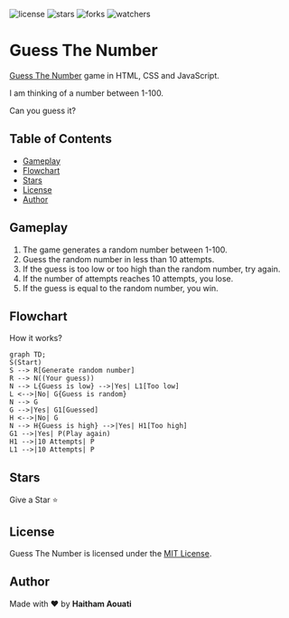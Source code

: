 ![license](https://custom-icon-badges.demolab.com/github/license/haithamaouati/GuessTheNumber?logo=law)
![stars](https://custom-icon-badges.demolab.com/github/stars/haithamaouati/GuessTheNumber?logo=star)
![forks](https://custom-icon-badges.demolab.com/github/forks/haithamaouati/GuessTheNumber?logo=repo-forked)
![watchers](https://custom-icon-badges.demolab.com/github/watchers/haithamaouati/GuessTheNumber?logo=eye)

# Guess The Number
[Guess The Number](https://haithamaouati.github.io/GuessTheNumber/) game in HTML, CSS and JavaScript.

I am thinking of a number between 1-100.

Can you guess it?

## Table of Contents
- [Gameplay](#gameplay)
- [Flowchart](#flowchart)
- [Stars](#stars)
- [License](#license)
- [Author](#author)

## Gameplay
1. The game generates a random number between 1-100.
2. Guess the random number in less than 10 attempts.
3. If the guess is too low or too high than the random number, try again.
4. If the number of attempts reaches 10 attempts, you lose.
5. If the guess is equal to the random number, you win.

## Flowchart
How it works?

```mermaid
graph TD;
S(Start)
S --> R[Generate random number]
R --> N((Your guess))
N --> L{Guess is low} -->|Yes| L1[Too low]
L <-->|No| G{Guess is random}
N --> G
G -->|Yes| G1[Guessed]
H <-->|No| G
N --> H{Guess is high} -->|Yes| H1[Too high]
G1 -->|Yes| P(Play again)
H1 -->|10 Attempts| P
L1 -->|10 Attempts| P
```

## Stars
Give a Star :star:

## License
Guess The Number is licensed under the
[MIT License](LICENSE).

## Author
Made with :hearts: by **Haitham Aouati**
